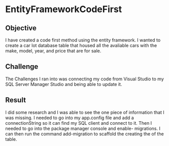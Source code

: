 # EntityFrameworkCodeFirst

## Objective
I have created a code first method using the entity framework. I wanted to create a car lot database table that housed all the avaliable
cars with the make, model, year, and price that are for sale. 

## Challenge
The Challenges I ran into was connecting my code from Visual Studio to my SQL Server Manager Studio and being able to update it.  

## Result
I did some research and I was able to see the one piece of information that I was missing. I needed to go into my app.config file and add
a connectionString so it can find my SQL client and connect to it. Then I needed to go into the package manager console and enable- migrations. I can then run the command add-migration to scaffold the creating the of the table.
